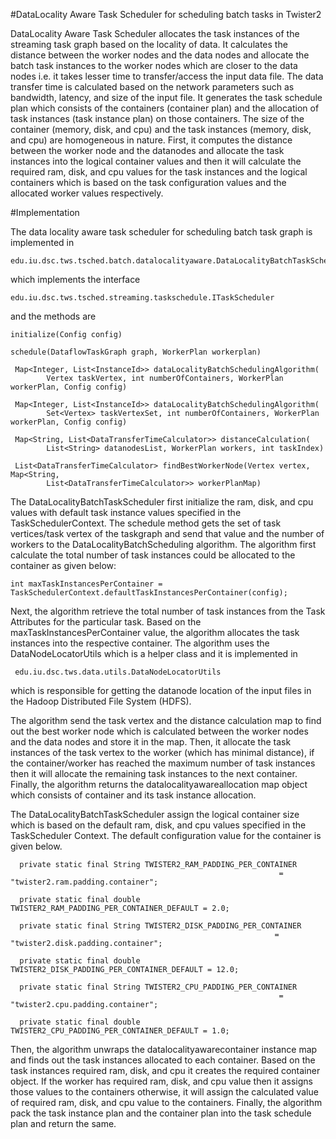 #DataLocality Aware Task Scheduler for scheduling batch tasks in Twister2

DataLocality Aware Task Scheduler allocates the task instances of the streaming task graph based on the 
locality of data. It calculates the distance between the worker nodes and the data nodes and allocate 
the batch task instances to the worker nodes which are closer to the data nodes i.e. it takes lesser
time to transfer/access the input data file. The data transfer time is calculated based on the 
network parameters such as bandwidth, latency, and size of the input file. It generates the task 
schedule plan which consists of the containers (container plan) and the allocation of task instances 
(task instance plan) on those containers. The size of the container (memory, disk, and cpu) and the 
task instances (memory, disk, and cpu) are homogeneous in nature. First, it computes the distance 
between the worker node and the datanodes and allocate the task instances into the logical container
values and then it will calculate the required ram, disk, and cpu values for the task instances and 
the logical containers which is based on the task configuration values and the allocated worker 
values respectively. 

#Implementation 
 
The data locality aware task scheduler for scheduling batch task graph is implemented in

    edu.iu.dsc.tws.tsched.batch.datalocalityaware.DataLocalityBatchTaskScheduler
    
which implements the interface
 
    edu.iu.dsc.tws.tsched.streaming.taskschedule.ITaskScheduler
           
and the methods are
    
    initialize(Config config)
    
    schedule(DataflowTaskGraph graph, WorkerPlan workerplan)
    
     Map<Integer, List<InstanceId>> dataLocalityBatchSchedulingAlgorithm(
            Vertex taskVertex, int numberOfContainers, WorkerPlan workerPlan, Config config)
                      
     Map<Integer, List<InstanceId>> dataLocalityBatchSchedulingAlgorithm(
            Set<Vertex> taskVertexSet, int numberOfContainers, WorkerPlan workerPlan, Config config) 
              
     Map<String, List<DataTransferTimeCalculator>> distanceCalculation(
            List<String> datanodesList, WorkerPlan workers, int taskIndex)
              
     List<DataTransferTimeCalculator> findBestWorkerNode(Vertex vertex, Map<String,
            List<DataTransferTimeCalculator>> workerPlanMap)
    
The DataLocalityBatchTaskScheduler first initialize the ram, disk, and cpu values with default task 
instance values specified in the TaskSchedulerContext. The schedule method gets the set of task 
vertices/task vertex of the taskgraph and send that value and the number of workers to  the 
DataLocalityBatchScheduling algorithm. The algorithm first calculate the total number of task 
instances could be allocated to the container as given below:

    int maxTaskInstancesPerContainer = TaskSchedulerContext.defaultTaskInstancesPerContainer(config);
    
Next, the algorithm retrieve the total number of task instances from the Task Attributes for the 
particular task. Based on the maxTaskInstancesPerContainer value, the algorithm allocates the task 
instances into the respective container. The algorithm uses the DataNodeLocatorUtils which is a 
helper class and it is implemented in
    
     edu.iu.dsc.tws.data.utils.DataNodeLocatorUtils
     
which is responsible for getting the datanode location of the input files in the Hadoop Distributed 
File System (HDFS). 

The algorithm send the task vertex and the distance calculation map to find out the best 
worker node which is calculated between the worker nodes and the data nodes and store it 
in the map. Then, it allocate the task instances of the task vertex to the worker (which 
has minimal distance), if the container/worker has reached the maximum number of task instances then 
it will allocate the remaining task instances to the next container. Finally, the algorithm returns 
the datalocalityawareallocation map object which consists of container and its task instance 
allocation.

The DataLocalityBatchTaskScheduler assign the logical container size which is based on the default 
ram, disk, and cpu values specified in the TaskScheduler Context. The default configuration value 
for the container is given below.

      private static final String TWISTER2_RAM_PADDING_PER_CONTAINER 
                                                                = "twister2.ram.padding.container";
      
      private static final double TWISTER2_RAM_PADDING_PER_CONTAINER_DEFAULT = 2.0;
    
      private static final String TWISTER2_DISK_PADDING_PER_CONTAINER
                                                               = "twister2.disk.padding.container";
      
      private static final double TWISTER2_DISK_PADDING_PER_CONTAINER_DEFAULT = 12.0;
    
      private static final String TWISTER2_CPU_PADDING_PER_CONTAINER
                                                                = "twister2.cpu.padding.container";
      
      private static final double TWISTER2_CPU_PADDING_PER_CONTAINER_DEFAULT = 1.0;
      
Then, the algorithm unwraps the datalocalityawarecontainer instance map and finds out the task 
instances allocated to each container. Based on the task instances required ram, disk, and cpu it 
creates the required container object. If the worker has required ram, disk, and cpu value then it 
assigns those values to the containers otherwise, it will assign the calculated value of required 
ram, disk, and cpu value to the containers. Finally, the algorithm pack the task instance 
plan and the container plan into the task schedule plan and return the same. 